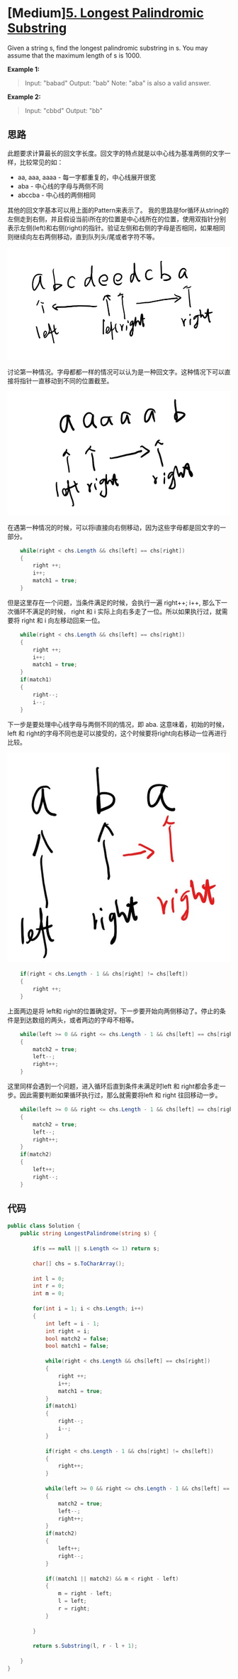 # [Medium][5. Longest Palindromic Substring](https://leetcode.com/problems/longest-palindromic-substring/)

Given a string s, find the longest palindromic substring in s. You may assume that the maximum length of s is 1000.

**Example 1:**

> Input: "babad"
> Output: "bab"
Note: "aba" is also a valid answer.

**Example 2:**

> Input: "cbbd"
> Output: "bb"

## 思路

此题要求计算最长的回文字长度。回文字的特点就是以中心线为基准两侧的文字一样，比较常见的如：

* aa, aaa, aaaa - 每一字都重复的，中心线展开很宽
* aba - 中心线的字母与两侧不同
* abccba - 中心线的两侧相同

其他的回文字基本可以用上面的Pattern来表示了。
我的思路是for循环从string的左侧走到右侧，并且假设当前i所在的位置是中心线所在的位置，使用双指针分别表示左侧(left)和右侧(right)的指针。验证左侧和右侧的字母是否相同，如果相同则继续向左右两侧移动，直到队列头/尾或者字符不等。

![img](image/figure.jpg)

讨论第一种情况。字母都都一样的情况可以认为是一种回文字。这种情况下可以直接将指针一直移动到不同的位置截至。

![img](image/figure1.jpg)

在遇第一种情况的时候，可以将i直接向右侧移动，因为这些字母都是回文字的一部分。

```csharp
    while(right < chs.Length && chs[left] == chs[right])
    {
        right ++;
        i++;
        match1 = true;
    }
```

但是这里存在一个问题，当条件满足的时候，会执行一遍 right++; i++, 那么下一次循环不满足的时候， right 和 i 实际上向右多走了一位。所以如果执行过，就需要将 right 和 i 向左移动回来一位。

```csharp
    while(right < chs.Length && chs[left] == chs[right])
    {
        right ++;
        i++;
        match1 = true;
    }
    if(match1)
    {
        right--;
        i--;
    }
```

下一步是要处理中心线字母与两侧不同的情况，即 aba. 这意味着，初始的时候，left 和 right的字母不同也是可以接受的，这个时候要将right向右移动一位再进行比较。

![img](image/figure2.jpg)

```csharp
    if(right < chs.Length - 1 && chs[right] != chs[left])
    {
        right ++;
    }
```

上面两边是将 left和 right的位置确定好。下一步要开始向两侧移动了。停止的条件是到达数组的两头，或者两边的字母不相等。

```csharp
    while(left >= 0 && right <= chs.Length - 1 && chs[left] == chs[right])
    {
        match2 = true;
        left--;
        right++;
    }
```

这里同样会遇到一个问题，进入循环后直到条件未满足时left 和 right都会多走一步。因此需要判断如果循环执行过，那么就需要将left 和 right 往回移动一步。

```csharp
    while(left >= 0 && right <= chs.Length - 1 && chs[left] == chs[right])
    {
        match2 = true;
        left--;
        right++;
    }
    if(match2)
    {
        left++;
        right--;
    }
```

## 代码

```csharp
public class Solution {
    public string LongestPalindrome(string s) {

        if(s == null || s.Length <= 1) return s;

        char[] chs = s.ToCharArray();

        int l = 0;
        int r = 0;
        int m = 0;

        for(int i = 1; i < chs.Length; i++)
        {
            int left = i - 1;
            int right = i;
            bool match2 = false;
            bool match1 = false;

            while(right < chs.Length && chs[left] == chs[right])
            {
                right ++;
                i++;
                match1 = true;
            }
            if(match1)
            {
                right--;
                i--;
            }

            if(right < chs.Length - 1 && chs[right] != chs[left])
            {
                right++;
            }

            while(left >= 0 && right <= chs.Length - 1 && chs[left] == chs[right])
            {
                match2 = true;
                left--;
                right++;
            }
            if(match2)
            {
                left++;
                right--;
            }

            if((match1 || match2) && m < right - left)
            {
                m = right - left;
                l = left;
                r = right;
            }

        }

        return s.Substring(l, r - l + 1);

    }
}
```
